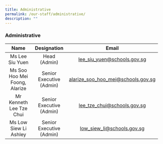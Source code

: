 ```yaml
---
title: Administrative
permalink: /our-staff/administrative/
description: ""
---
```

### Administrative

| Name | Designation | Email |
|:---:|:---:|:---:|
| Ms Lee Siu Yuen | Head (Admin) | [lee\_siu\_yuen@schools.gov.sg](mailto:lee_siu_yuen@schools.gov.sg) |
| Ms Soo Hoo Mei Foong, Alarize | Senior Executive (Admin) | [alarize\_soo\_hoo\_mei@schools.gov.sg](mailto:alarize_soo_hoo_mei@schools.gov.sg) |
| Mr Kenneth Lee Tze Chui | Senior Executive (Admin) | [lee\_tze\_chui@schools.gov.sg](mailto:lee_tze_chui@schools.gov.sg) |
| Ms Low Siew Li Ashley | Senior Executive (Admin) | [low\_siew\_li@schools.gov.sg](mailto:low_siew_li@schools.gov.sg) |